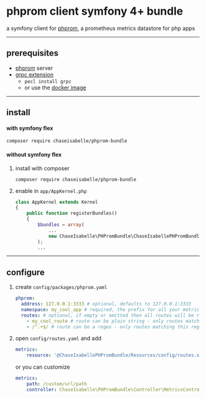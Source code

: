 # phprom client symfony 4+ bundle
a symfony client for [phprom](https://github.com/chaseisabelle/phprom), a prometheus metrics datastore for php apps

---
## prerequisites
- [phprom](https://github.com/chaseisabelle/phprom) server
- [grpc extension](https://grpc.io/docs/languages/php/quickstart/)
    - `pecl install grpc`
    - or use the [docker image](https://hub.docker.com/r/grpc/php)

---
## install

#### with symfony flex
```
composer require chaseisabelle/phprom-bundle
```

#### without symfony flex
1. install with composer
    ```
    composer require chaseisabelle/phprom-bundle
    ```
2. enable in `app/AppKernel.php`
    ```php
    class AppKernel extends Kernel
    {
        public function registerBundles()
        {
            $bundles = array(
                ...
                new ChaseIsabelle\PHPromBundle\ChaseIsabellePHPromBundle(),
            );
            ...
    ```

---
## configure

1. create `config/packages/phprom.yaml`
    ```yaml
    phprom:
      address: 127.0.0.1:3333 # optional, defaults to 127.0.0.1:3333
      namespace: my_cool_app # required, the prefix for all your metrics
      routes: # optional, if empty or omitted then all routes will be recorded
        - my_cool_route # route can be plain string - only routes matching these strings will be recorded
        - /^.+$/ # route can be a regex - only routes matching this regex will be recorded
    ```

2. open `config/routes.yaml` and add
    ```yaml
    metrics:
        resource: '@ChaseIsabellePHPromBundle/Resources/config/routes.xml'
    ```
   or you can customize
   ```yaml
   metrics:
       path: /custom/url/path
       controller: ChaseIsabelle\PHPromBundle\Controller\MetricsController::metrics
   ```
